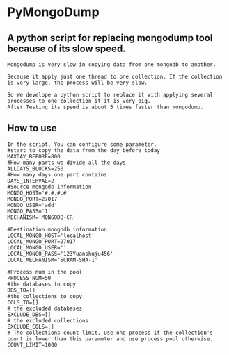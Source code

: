 # PyMongoDump
## A python script for replacing mongodump tool because of its slow speed.
    Mongodump is very slow in copying data from one mongodb to another. 
    
    Because it apply just one thread to one collection. If the collection is very large, the process will be very slow.
    
    So We develope a python script to replace it with applying several processes to one collection if it is very big. 
    After Testing its speed is about 5 times faster than mongodump.
## How to use
    In the script, You can configure some parameter.
    #start to copy the data from the day before today
    MAXDAY_BEFORE=800 
    #How many parts we divide all the days
    ALLDAYS_BLOCKS=250
    #How many days one part contains 
    DAYS_INTERVAL=2
    #Source mongodb information
    MONGO_HOST='#.#.#.#' 
    MONGO_PORT=27017
    MONGO_USER='add'
    MONGO_PASS='1'
    MECHANISM='MONGODB-CR'
    
    #Destination mongodb information
    LOCAL_MONGO_HOST='localhost'
    LOCAL_MONGO_PORT=27017
    LOCAL_MONGO_USER=''
    LOCAL_MONGO_PASS='123Yuanshuju456'
    LOCAL_MECHANISM='SCRAM-SHA-1'

    #Process num in the pool
    PROCESS_NUM=50
    #the databases to copy
    DBS_TO=[]
    #the collections to copy
    COLS_TO=[]
    # the excluded databases
    EXCLUDE_DBS=[]
    # the excluded collections
    EXCLUDE_COLS=[]
    # The collections count limit. Use one process if the collection's count is lower than this parameter and use process pool otherwise. 
    COUNT_LIMIT=1000
